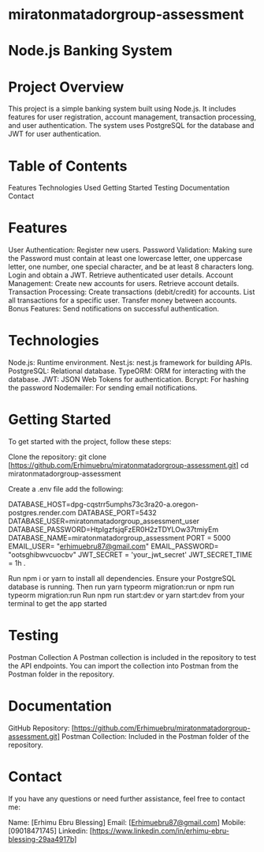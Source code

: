 # miratonmatadorgroup-assessment

# Node.js Banking System

# Project Overview
This project is a simple banking system built using Node.js. It includes features for user registration, account management, transaction processing, and user authentication. The system uses PostgreSQL for the database and JWT for user authentication.


# Table of Contents
Features
Technologies Used
Getting Started 
Testing
Documentation
Contact

# Features
User Authentication:
Register new users.
Password Validation: Making sure the Password must contain at least one lowercase letter, one uppercase letter, one number, one special character, and be at least 8 characters long.
Login and obtain a JWT.
Retrieve authenticated user details.
Account Management:
Create new accounts for users.
Retrieve account details.
Transaction Processing:
Create transactions (debit/credit) for accounts.
List all transactions for a specific user.
Transfer money between accounts.
Bonus Features:
Send notifications on successful authentication.


# Technologies
Node.js: Runtime environment.
Nest.js: nest.js framework for building APIs.
PostgreSQL: Relational database.
TypeORM: ORM for interacting with the database.
JWT: JSON Web Tokens for authentication.
Bcrypt: For hashing the password
Nodemailer: For sending email notifications.

# Getting Started
To get started with the project, follow these steps:

Clone the repository: git clone [https://github.com/Erhimuebru/miratonmatadorgroup-assessment.git]
cd miratonmatadorgroup-assessment

Create a .env file add the following:

DATABASE_HOST=dpg-cqstrr5umphs73c3ra20-a.oregon-postgres.render.com
DATABASE_PORT=5432
DATABASE_USER=miratonmatadorgroup_assessment_user
DATABASE_PASSWORD=HtpIgzfsjqFzER0H2zTDYLOw37tmiyEm
DATABASE_NAME=miratonmatadorgroup_assessment
PORT = 5000
EMAIL_USER= "erhimuebru87@gmail.com"
EMAIL_PASSWORD= "ootsghibwvcuocbv"
JWT_SECRET = 'your_jwt_secret'
JWT_SECRET_TIME = 1h   .

Run npm i or yarn to install all dependencies.
Ensure your PostgreSQL database is running. Then run
yarn typeorm migration:run or npm run typeorm migration:run
Run npm run start:dev or yarn start:dev from your terminal to get the app started

# Testing
Postman Collection
A Postman collection is included in the repository to test the API endpoints. You can import the collection into Postman from the Postman folder in the repository.

# Documentation
GitHub Repository: [https://github.com/Erhimuebru/miratonmatadorgroup-assessment.git]
Postman Collection: Included in the Postman folder of the repository.


# Contact
If you have any questions or need further assistance, feel free to contact me:

Name: [Erhimu Ebru Blessing] 
Email: [Erhimuebru87@gmail.com] 
Mobile: [09018471745] 
Linkedin: [https://www.linkedin.com/in/erhimu-ebru-blessing-29aa4917b]